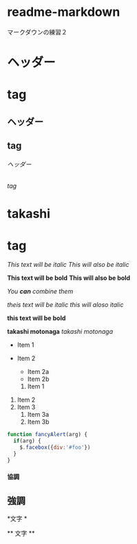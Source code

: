 # readme-markdown
マークダウンの練習２
# ヘッダー <h1> tag
## ヘッダー <h2> tag
###### ヘッダー<h6> tag
# takashi <h1> tag
*This text will be italic*
_This will also be italic_

**This text will be bold**
__This will also be bold__

_You **can** combine them_

*theis text will be italic*
_this will aloso italic_

**this text will be bold**

**takashi motonaga**
*takashi motonaga*


* Item 1
* Item 2
  * Item 2a
  * Item 2b
  
  1. Item 1
1. Item 2
1. Item 3
   1. Item 3a
   1. Item 3b

```javascript
function fancyAlert(arg) {
  if(arg) {
    $.facebox({div:'#foo'})
  }
}
```
#### 協調 #### 

## 強調 ##

*文字 *

** 文字 **
